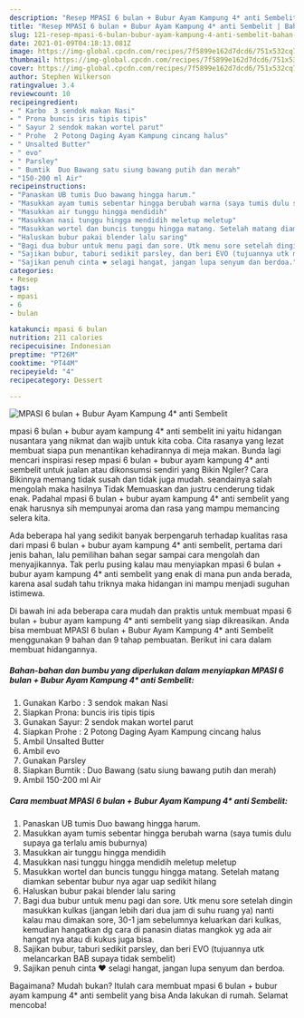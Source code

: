 ```yaml
---
description: "Resep MPASI 6 bulan + Bubur Ayam Kampung 4* anti Sembelit | Bahan Membuat MPASI 6 bulan + Bubur Ayam Kampung 4* anti Sembelit Yang Enak Dan Mudah"
title: "Resep MPASI 6 bulan + Bubur Ayam Kampung 4* anti Sembelit | Bahan Membuat MPASI 6 bulan + Bubur Ayam Kampung 4* anti Sembelit Yang Enak Dan Mudah"
slug: 121-resep-mpasi-6-bulan-bubur-ayam-kampung-4-anti-sembelit-bahan-membuat-mpasi-6-bulan-bubur-ayam-kampung-4-anti-sembelit-yang-enak-dan-mudah
date: 2021-01-09T04:18:13.081Z
image: https://img-global.cpcdn.com/recipes/7f5899e162d7dcd6/751x532cq70/mpasi-6-bulan-bubur-ayam-kampung-4-anti-sembelit-foto-resep-utama.jpg
thumbnail: https://img-global.cpcdn.com/recipes/7f5899e162d7dcd6/751x532cq70/mpasi-6-bulan-bubur-ayam-kampung-4-anti-sembelit-foto-resep-utama.jpg
cover: https://img-global.cpcdn.com/recipes/7f5899e162d7dcd6/751x532cq70/mpasi-6-bulan-bubur-ayam-kampung-4-anti-sembelit-foto-resep-utama.jpg
author: Stephen Wilkerson
ratingvalue: 3.4
reviewcount: 10
recipeingredient:
- " Karbo  3 sendok makan Nasi"
- " Prona buncis iris tipis tipis"
- " Sayur 2 sendok makan wortel parut"
- " Prohe  2 Potong Daging Ayam Kampung cincang halus"
- " Unsalted Butter"
- " evo"
- " Parsley"
- " Bumtik  Duo Bawang satu siung bawang putih dan merah"
- "150-200 ml Air"
recipeinstructions:
- "Panaskan UB tumis Duo bawang hingga harum."
- "Masukkan ayam tumis sebentar hingga berubah warna (saya tumis dulu supaya ga terlalu amis buburnya)"
- "Masukkan air tunggu hingga mendidih"
- "Masukkan nasi tunggu hingga mendidih meletup meletup"
- "Masukkan wortel dan buncis tunggu hingga matang. Setelah matang diamkan sebentar bubur nya agar uap sedikit hilang"
- "Haluskan bubur pakai blender lalu saring"
- "Bagi dua bubur untuk menu pagi dan sore. Utk menu sore setelah dingin masukkan kulkas (jangan lebih dari dua jam di suhu ruang ya) nanti kalau mau dimakan sore, 30-1 jam sebelumnya keluarkan dari kulkas, kemudian hangatkan dg cara di panasin diatas mangkok yg ada air hangat nya atau di kukus juga bisa."
- "Sajikan bubur, taburi sedikit parsley, dan beri EVO (tujuannya utk melancarkan BAB supaya tidak sembelit)"
- "Sajikan penuh cinta ❤ selagi hangat, jangan lupa senyum dan berdoa."
categories:
- Resep
tags:
- mpasi
- 6
- bulan

katakunci: mpasi 6 bulan 
nutrition: 211 calories
recipecuisine: Indonesian
preptime: "PT26M"
cooktime: "PT44M"
recipeyield: "4"
recipecategory: Dessert

---
```



![MPASI 6 bulan + Bubur Ayam Kampung 4* anti Sembelit](https://img-global.cpcdn.com/recipes/7f5899e162d7dcd6/751x532cq70/mpasi-6-bulan-bubur-ayam-kampung-4-anti-sembelit-foto-resep-utama.jpg)


mpasi 6 bulan + bubur ayam kampung 4* anti sembelit ini yaitu hidangan nusantara yang nikmat dan wajib untuk kita coba. Cita rasanya yang lezat membuat siapa pun menantikan kehadirannya di meja makan.
Bunda lagi mencari inspirasi resep mpasi 6 bulan + bubur ayam kampung 4* anti sembelit untuk jualan atau dikonsumsi sendiri yang Bikin Ngiler? Cara Bikinnya memang tidak susah dan tidak juga mudah. seandainya salah mengolah maka hasilnya Tidak Memuaskan dan justru cenderung tidak enak. Padahal mpasi 6 bulan + bubur ayam kampung 4* anti sembelit yang enak harusnya sih mempunyai aroma dan rasa yang mampu memancing selera kita.



Ada beberapa hal yang sedikit banyak berpengaruh terhadap kualitas rasa dari mpasi 6 bulan + bubur ayam kampung 4* anti sembelit, pertama dari jenis bahan, lalu pemilihan bahan segar sampai cara mengolah dan menyajikannya. Tak perlu pusing kalau mau menyiapkan mpasi 6 bulan + bubur ayam kampung 4* anti sembelit yang enak di mana pun anda berada, karena asal sudah tahu triknya maka hidangan ini mampu menjadi suguhan istimewa.


Di bawah ini ada beberapa cara mudah dan praktis untuk membuat mpasi 6 bulan + bubur ayam kampung 4* anti sembelit yang siap dikreasikan. Anda bisa membuat MPASI 6 bulan + Bubur Ayam Kampung 4* anti Sembelit menggunakan 9 bahan dan 9 tahap pembuatan. Berikut ini cara dalam membuat hidangannya.

<!--inarticleads1-->

##### Bahan-bahan dan bumbu yang diperlukan dalam menyiapkan MPASI 6 bulan + Bubur Ayam Kampung 4* anti Sembelit:

1. Gunakan  Karbo : 3 sendok makan Nasi
1. Siapkan  Prona: buncis iris tipis tipis
1. Gunakan  Sayur: 2 sendok makan wortel parut
1. Siapkan  Prohe : 2 Potong Daging Ayam Kampung cincang halus
1. Ambil  Unsalted Butter
1. Ambil  evo
1. Gunakan  Parsley
1. Siapkan  Bumtik : Duo Bawang (satu siung bawang putih dan merah)
1. Ambil 150-200 ml Air




<!--inarticleads2-->

##### Cara membuat MPASI 6 bulan + Bubur Ayam Kampung 4* anti Sembelit:

1. Panaskan UB tumis Duo bawang hingga harum.
1. Masukkan ayam tumis sebentar hingga berubah warna (saya tumis dulu supaya ga terlalu amis buburnya)
1. Masukkan air tunggu hingga mendidih
1. Masukkan nasi tunggu hingga mendidih meletup meletup
1. Masukkan wortel dan buncis tunggu hingga matang. Setelah matang diamkan sebentar bubur nya agar uap sedikit hilang
1. Haluskan bubur pakai blender lalu saring
1. Bagi dua bubur untuk menu pagi dan sore. Utk menu sore setelah dingin masukkan kulkas (jangan lebih dari dua jam di suhu ruang ya) nanti kalau mau dimakan sore, 30-1 jam sebelumnya keluarkan dari kulkas, kemudian hangatkan dg cara di panasin diatas mangkok yg ada air hangat nya atau di kukus juga bisa.
1. Sajikan bubur, taburi sedikit parsley, dan beri EVO (tujuannya utk melancarkan BAB supaya tidak sembelit)
1. Sajikan penuh cinta ❤ selagi hangat, jangan lupa senyum dan berdoa.




Bagaimana? Mudah bukan? Itulah cara membuat mpasi 6 bulan + bubur ayam kampung 4* anti sembelit yang bisa Anda lakukan di rumah. Selamat mencoba!
